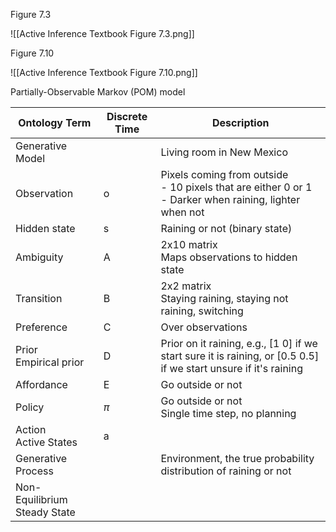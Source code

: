 Figure 7.3

![[Active Inference Textbook Figure 7.3.png]]

Figure 7.10

![[Active Inference Textbook Figure 7.10.png]]

Partially-Observable Markov (POM) model

| Ontology Term                | Discrete Time | Description                                                                                                          |
| ---------------------------- | ------------- | -------------------------------------------------------------------------------------------------------------------- |
| Generative Model             |               | Living room in New Mexico                                                                                            |
| Observation                  | o             | Pixels coming from outside<br>- 10 pixels that are either 0 or 1<br>- Darker when raining, lighter when not          |
| Hidden state                 | s             | Raining or not (binary state)                                                                                        |
| Ambiguity                    | A             | 2x10 matrix<br>Maps observations to hidden state                                                                     |
| Transition                   | B             | 2x2 matrix<br>Staying raining, staying not raining, switching                                                        |
| Preference                   | C             | Over observations                                                                                                    |
| Prior<br>Empirical prior     | D             | Prior on it raining, e.g., \[1 0\] if we start sure it is raining, or \[0.5 0.5\] if we start unsure if it's raining |
| Affordance                   | E             | Go outside or not                                                                                                    |
| Policy                       | $\pi$         | Go outside or not<br>Single time step, no planning                                                                   |
| Action<br>Active States      | a             |                                                                                                                      |
| Generative Process           |               | Environment, the true probability distribution of raining or not                                                     |
| Non-Equilibrium Steady State |               |                                                                                                                      |
